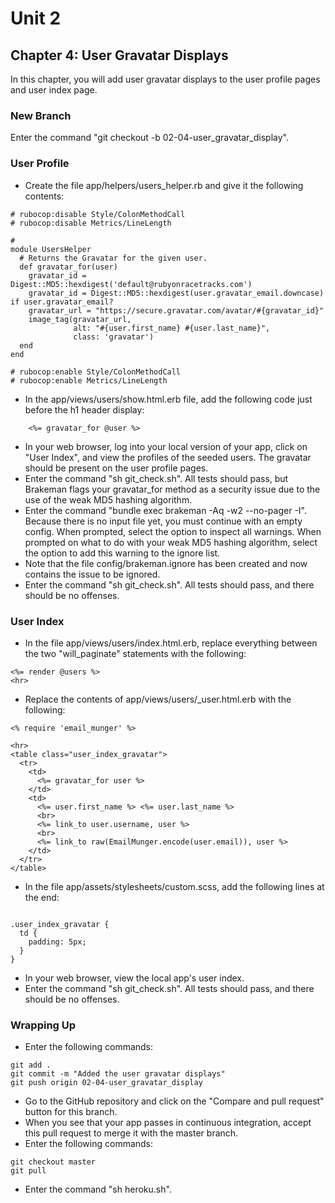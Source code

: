 # Unit 2
## Chapter 4: User Gravatar Displays

In this chapter, you will add user gravatar displays to the user profile pages and user index page.

### New Branch
Enter the command "git checkout -b 02-04-user_gravatar_display".

### User Profile
* Create the file app/helpers/users_helper.rb and give it the following contents:
```
# rubocop:disable Style/ColonMethodCall
# rubocop:disable Metrics/LineLength

#
module UsersHelper
  # Returns the Gravatar for the given user.
  def gravatar_for(user)
    gravatar_id = Digest::MD5::hexdigest('default@rubyonracetracks.com')
    gravatar_id = Digest::MD5::hexdigest(user.gravatar_email.downcase) if user.gravatar_email?
    gravatar_url = "https://secure.gravatar.com/avatar/#{gravatar_id}"
    image_tag(gravatar_url,
              alt: "#{user.first_name} #{user.last_name}",
              class: 'gravatar')
  end
end

# rubocop:enable Style/ColonMethodCall
# rubocop:enable Metrics/LineLength
```
* In the app/views/users/show.html.erb file, add the following code just before the h1 header display:
```
    <%= gravatar_for @user %>
```
* In your web browser, log into your local version of your app, click on "User Index", and view the profiles of the seeded users.  The gravatar should be present on the user profile pages.
* Enter the command "sh git_check.sh".  All tests should pass, but Brakeman flags your gravatar_for method as a security issue due to the use of the weak MD5 hashing algorithm.
* Enter the command "bundle exec brakeman -Aq -w2 --no-pager -I".  Because there is no input file yet, you must continue with an empty config.  When prompted, select the option to inspect all warnings.  When prompted on what to do with your weak MD5 hashing algorithm, select the option to add this warning to the ignore list.
* Note that the file config/brakeman.ignore has been created and now contains the issue to be ignored.
* Enter the command "sh git_check.sh".  All tests should pass, and there should be no offenses.

### User Index
* In the file app/views/users/index.html.erb, replace everything between the two "will_paginate" statements with the following:
```
<%= render @users %>
<hr>
```
* Replace the contents of app/views/users/_user.html.erb with the following:
```
<% require 'email_munger' %>

<hr>
<table class="user_index_gravatar">
  <tr>
    <td>
      <%= gravatar_for user %>
    </td>
    <td>
      <%= user.first_name %> <%= user.last_name %>
      <br>
      <%= link_to user.username, user %>
      <br>
      <%= link_to raw(EmailMunger.encode(user.email)), user %>
    </td>
  </tr>
</table>
```
* In the file app/assets/stylesheets/custom.scss, add the following lines at the end:
```

.user_index_gravatar {
  td {
    padding: 5px;
  }
}
```
* In your web browser, view the local app's user index.
* Enter the command "sh git_check.sh". All tests should pass, and there should be no offenses.

### Wrapping Up
* Enter the following commands:
```
git add .
git commit -m "Added the user gravatar displays"
git push origin 02-04-user_gravatar_display
```
* Go to the GitHub repository and click on the "Compare and pull request" button for this branch.
* When you see that your app passes in continuous integration, accept this pull request to merge it with the master branch.
* Enter the following commands:
```
git checkout master
git pull
```
* Enter the command "sh heroku.sh".
